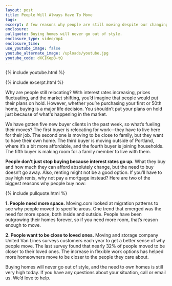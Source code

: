 ```yaml
---
layout: post
title: People Will Always Have To Move
tags:
excerpt: A few reasons why people are still moving despite our changing market.
enclosure:
pullquote: Buying homes will never go out of style.
enclosure_type: video/mp4
enclosure_time:
use_youtube_image: false
youtube_alternate_image: /uploads/youtube.jpg
youtube_code: dXCIKepB-tQ
---
```

{% include youtube.html %}

{% include excerpt.html %}

Why are people still relocating? With interest rates increasing, prices fluctuating, and the market shifting, you’d imagine that people would put their plans on hold. However, whether you’re purchasing your first or 50th home, buying is a major life decision. You shouldn’t put your plans on hold just because of what's happening in the market.&nbsp;

We have gotten five new buyer clients in the past week, so what’s fueling their moves? The first buyer is relocating for work—they have to live here for their job. The second one is moving to be close to family, but they want to have their own home. The third buyer is moving outside of Portland, where it’s a bit more affordable, and the fourth buyer is joining households. The fifth buyer is making room for a family member to live with them.

**People don’t just stop buying because interest rates go up.** What they buy and how much they can afford absolutely change, but the need to buy doesn’t go away. Also, renting might not be a good option. If you’ll have to pay high rents, why not pay a mortgage instead? Here are two of the biggest reasons why people buy now:

{% include pullquote.html %}

**1\. People need more space.** Moving.com looked at migration patterns to see why people moved to specific areas. One trend that emerged was the need for more space, both inside and outside. People have been outgrowing their homes forever, so if you need more room, that’s reason enough to move.

**2\. People want to be close to loved ones.** Moving and storage company United Van Lines surveys customers each year to get a better sense of why people move. The last survey found that nearly 32% of people moved to be closer to their loved ones. The increase in flexible work options has helped more homeowners move to be closer to the people they care about.

Buying homes will never go out of style, and the need to own homes is still very high today. If you have any questions about your situation, call or email us. We’d love to help.
